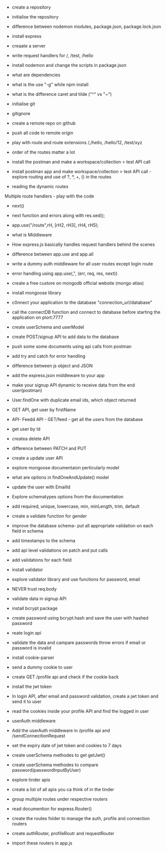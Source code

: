 - create a repository
- initialise the repository
- difference between nodemon modules, package.json, package.lock.json
- install express
- creaate a server
- write request handlers for /, /test, /hello
- install nodemon and change the scripts in package.json
- what are dependencies
- what is the use "-g" while npm install
- what is the difference caret and tilde ("^" vs "~")

- initialise git
- gitignore
- create a remote repo on github
- push all code to remote origin
- play with route and route extensions /,/hello, /hello/12, /test/xyz
- order of the routes matter a lot
- install the postman and make a workspace/collection > test API call
- install postman app and make workspace/collection > test API call
-explore routing and use of ?, *, +, () in the routes
- reading the dynamic routes 

Multiple route handlers - play with the code
- next()
- next function and errors along with res.sed();
- app.use("/route",rH, [rH2, rH3], rH4, rH5);
- what is Middleware
- How express.js basically handles request handlers behind the scenes 
- difference between app.use and app.all
- write a dummy auth middleware for all user routes except login route
- error handling using app.use(,", (err, req, res, next))

- create a free custore on mongodb official website (mongo atlas)
- install mongoose library
- c0nnect your application to the database "connection_url/database"
- call the connectDB function and connect to database before starting the application on plort:7777
- create userSchema and userModel
- create POST/signup API to add data to the database
- push some some documents using api calls from postman
- add try and catch for error handling

- difference between js object and JSON
- add the express.json middleware to your app
- make your signup API dynamic to receive data from the end user(postman)
- User.findOne with duplicate email ids, which object returned
- GET API, get user by firstName
- API- Feedd API - GET/feed - get all the users from the database
- get user by Id
- createa delete API
- difference between PATCH and PUT
- create a update user API
- explore mongoose documentaion perticularly model
- what are options in findOneAndUpdate() model
- update the user with EmailId

- Explore schematypes options from the documentation
- add required, unique, lowercase, min, minLength, trim, default
- create a validate function for gender
- improve the database schema- put all appropriate validation 
on each field in schema
- add timestamps to the schema
- add api level validations on patch and put calls
- add validations for each field
- install validator
- explore validator library and use functions for password, email
- NEVER trust req.body

- validate data in signup API
- install bcrypt package 
- create password using bcrypt.hash and save the user with hashed password
- reate login api
- validate the data and campare passwords throw errors if email or password is invalid

- install cookie-parser
- send a dummy cookie to user
- create GET /profile api and check if the cookie back
- install the jwt token
- In login API, after email and password validation, create a jwt token and send it to user
- read the cookies inside your profile API and find the logged in user
- userAuth middleware
- Add the userAuth middleware in /profile api and /sendConnecitionRequest
- set the expiry date of jwt token and cookies to 7 days
- create userSchema methodes to get getJwt()
- create userSchema methodes to compare password(passwordInputByUser)

- explore tinder apis
- create a list of all apis you ca think of in the tinder
- group multiple routes under respective routers
- read documention for express.Router()
- create the routes folder to manage the auth, profile and connection routers
- create authRouter, profileRoutr and requestRouter
- import these routers in app.js